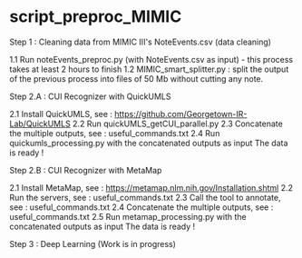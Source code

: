 # script_preproc_MIMIC

Step 1 : Cleaning data from MIMIC III's NoteEvents.csv (data cleaning)

1.1 Run noteEvents_preproc.py (with NoteEvents.csv as input) - this process takes at least 2 hours to finish
1.2 MIMIC_smart_splitter.py : split the output of the previous process into files of 50 Mb without cutting any note.


Step 2.A : CUI Recognizer with QuickUMLS 

2.1 Install QuickUMLS, see : https://github.com/Georgetown-IR-Lab/QuickUMLS
2.2 Run quickUMLS_getCUI_parallel.py
2.3 Concatenate the multiple outputs, see : useful_commands.txt
2.4 Run quickumls_processing.py with the concatenated outputs as input
The data is ready !

Step 2.B : CUI Recognizer with MetaMap

2.1 Install MetaMap, see : https://metamap.nlm.nih.gov/Installation.shtml
2.2 Run the servers, see : useful_commands.txt
2.3 Call the tool to annotate, see : useful_commands.txt
2.4 Concatenate the multiple outputs, see : useful_commands.txt
2.5 Run metamap_processing.py with the concatenated outputs as input
The data is ready !

Step 3 : Deep Learning
(Work is in progress)
